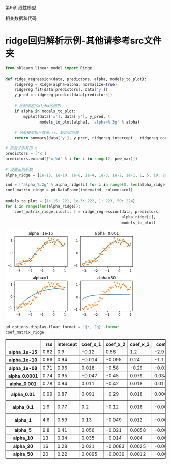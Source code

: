 第9章 线性模型

相关数据和代码


# ridge回归解析示例-其他请参考src文件夹


```python
from sklearn.linear_model import Ridge

def ridge_regression(data, predictors, alpha, models_to_plot):
    ridgereg = Ridge(alpha=alpha, normalize=True)
    ridgereg.fit(data[predictors], data['y'])
    y_pred = ridgereg.predict(data[predictors])

    # 绘制指定的alpha的图形
    if alpha in models_to_plot:
        myplot(data['x'], data['y'], y_pred, \
               models_to_plot[alpha], 'alpha=%.3g' % alpha)

    # 记录模型拟合效果rss、截距和系数
    return summary(data['y'], y_pred, ridgereg.intercept_, ridgereg.coef_)
```


```python
# 拟合了所有的 x
predictors = ['x']
predictors.extend(['x_%d' % i for i in range(2, pow_max)])

# 设置正则系数
alpha_ridge = [1e-15, 1e-10, 1e-8, 1e-4, 1e-3, 1e-2, 1e-1, 1, 5, 10, 20, 50]
```


```python
ind = ['alpha_%.2g' % alpha_ridge[i] for i in range(0, len(alpha_ridge))]
coef_matrix_ridge = pd.DataFrame(index=ind, columns=col)

models_to_plot = {1e-15: 221, 1e-3: 222, 1: 223, 50: 224}
for i in range(len(alpha_ridge)):
    coef_matrix_ridge.iloc[i, ] = ridge_regression(data, predictors,
                                                   alpha_ridge[i],
                                                   models_to_plot)
```


![png](./imgs/output_18_0.png)



```python
pd.options.display.float_format = '{:,.2g}'.format
coef_matrix_ridge
```




<div>
<style scoped>
    .dataframe tbody tr th:only-of-type {
        vertical-align: middle;
    }

    .dataframe tbody tr th {
        vertical-align: top;
    }

    .dataframe thead th {
        text-align: right;
    }
</style>
<table border="1" class="dataframe">
  <thead>
    <tr style="text-align: right;">
      <th></th>
      <th>rss</th>
      <th>intercept</th>
      <th>coef_x_1</th>
      <th>coef_x_2</th>
      <th>coef_x_3</th>
      <th>coef_x_4</th>
      <th>coef_x_5</th>
      <th>coef_x_6</th>
      <th>coef_x_7</th>
      <th>coef_x_8</th>
      <th>coef_x_9</th>
      <th>coef_x_10</th>
      <th>coef_x_11</th>
      <th>coef_x_12</th>
    </tr>
  </thead>
  <tbody>
    <tr>
      <th>alpha_1e-15</th>
      <td>0.62</td>
      <td>0.9</td>
      <td>-0.12</td>
      <td>0.56</td>
      <td>1.2</td>
      <td>-2.9</td>
      <td>-3.8</td>
      <td>1.4</td>
      <td>3.7</td>
      <td>1.2</td>
      <td>-0.53</td>
      <td>-0.46</td>
      <td>-0.11</td>
      <td>-0.0096</td>
    </tr>
    <tr>
      <th>alpha_1e-10</th>
      <td>0.66</td>
      <td>0.94</td>
      <td>-0.014</td>
      <td>-0.095</td>
      <td>0.24</td>
      <td>-1.1</td>
      <td>-1.3</td>
      <td>0.31</td>
      <td>1.1</td>
      <td>0.65</td>
      <td>0.1</td>
      <td>-0.024</td>
      <td>-0.01</td>
      <td>-0.001</td>
    </tr>
    <tr>
      <th>alpha_1e-08</th>
      <td>0.71</td>
      <td>0.96</td>
      <td>0.018</td>
      <td>-0.58</td>
      <td>-0.29</td>
      <td>-0.021</td>
      <td>0.29</td>
      <td>0.24</td>
      <td>0.08</td>
      <td>0.013</td>
      <td>0.0004</td>
      <td>-0.00022</td>
      <td>0.00011</td>
      <td>3.4e-05</td>
    </tr>
    <tr>
      <th>alpha_0.0001</th>
      <td>0.74</td>
      <td>0.95</td>
      <td>-0.047</td>
      <td>-0.45</td>
      <td>0.079</td>
      <td>0.034</td>
      <td>-0.0081</td>
      <td>0.0024</td>
      <td>-0.00012</td>
      <td>-0.00012</td>
      <td>7.1e-05</td>
      <td>-2.1e-05</td>
      <td>2e-06</td>
      <td>2.3e-06</td>
    </tr>
    <tr>
      <th>alpha_0.001</th>
      <td>0.78</td>
      <td>0.94</td>
      <td>0.011</td>
      <td>-0.42</td>
      <td>0.018</td>
      <td>0.01</td>
      <td>-0.0047</td>
      <td>0.0014</td>
      <td>-0.00026</td>
      <td>2.3e-05</td>
      <td>9.2e-06</td>
      <td>-6.1e-06</td>
      <td>2.2e-06</td>
      <td>-4.9e-07</td>
    </tr>
    <tr>
      <th>alpha_0.01</th>
      <td>0.99</td>
      <td>0.87</td>
      <td>0.091</td>
      <td>-0.29</td>
      <td>0.018</td>
      <td>0.00085</td>
      <td>-0.0022</td>
      <td>0.00084</td>
      <td>-0.00025</td>
      <td>5.8e-05</td>
      <td>-8.8e-06</td>
      <td>-6.7e-07</td>
      <td>1.4e-06</td>
      <td>-7.9e-07</td>
    </tr>
    <tr>
      <th>alpha_0.1</th>
      <td>1.9</td>
      <td>0.77</td>
      <td>0.2</td>
      <td>-0.12</td>
      <td>0.018</td>
      <td>-0.0033</td>
      <td>0.00023</td>
      <td>7.7e-05</td>
      <td>-5.4e-05</td>
      <td>2.1e-05</td>
      <td>-7.1e-06</td>
      <td>2.1e-06</td>
      <td>-5.7e-07</td>
      <td>1.4e-07</td>
    </tr>
    <tr>
      <th>alpha_1</th>
      <td>4.6</td>
      <td>0.59</td>
      <td>0.13</td>
      <td>-0.049</td>
      <td>0.012</td>
      <td>-0.0028</td>
      <td>0.00064</td>
      <td>-0.00013</td>
      <td>2.4e-05</td>
      <td>-2.8e-06</td>
      <td>-3.8e-07</td>
      <td>4.6e-07</td>
      <td>-2.4e-07</td>
      <td>1e-07</td>
    </tr>
    <tr>
      <th>alpha_5</th>
      <td>9.8</td>
      <td>0.41</td>
      <td>0.056</td>
      <td>-0.021</td>
      <td>0.0058</td>
      <td>-0.0016</td>
      <td>0.00046</td>
      <td>-0.00013</td>
      <td>3.6e-05</td>
      <td>-1e-05</td>
      <td>2.8e-06</td>
      <td>-8e-07</td>
      <td>2.3e-07</td>
      <td>-6.4e-08</td>
    </tr>
    <tr>
      <th>alpha_10</th>
      <td>13</td>
      <td>0.34</td>
      <td>0.035</td>
      <td>-0.014</td>
      <td>0.004</td>
      <td>-0.0012</td>
      <td>0.00035</td>
      <td>-0.0001</td>
      <td>3e-05</td>
      <td>-9e-06</td>
      <td>2.7e-06</td>
      <td>-8e-07</td>
      <td>2.4e-07</td>
      <td>-7.3e-08</td>
    </tr>
    <tr>
      <th>alpha_20</th>
      <td>16</td>
      <td>0.28</td>
      <td>0.021</td>
      <td>-0.0083</td>
      <td>0.0025</td>
      <td>-0.00076</td>
      <td>0.00023</td>
      <td>-7e-05</td>
      <td>2.1e-05</td>
      <td>-6.6e-06</td>
      <td>2e-06</td>
      <td>-6.2e-07</td>
      <td>1.9e-07</td>
      <td>-5.9e-08</td>
    </tr>
    <tr>
      <th>alpha_50</th>
      <td>20</td>
      <td>0.22</td>
      <td>0.0095</td>
      <td>-0.0039</td>
      <td>0.0012</td>
      <td>-0.00038</td>
      <td>0.00012</td>
      <td>-3.6e-05</td>
      <td>1.1e-05</td>
      <td>-3.5e-06</td>
      <td>1.1e-06</td>
      <td>-3.4e-07</td>
      <td>1.1e-07</td>
      <td>-3.3e-08</td>
    </tr>
  </tbody>
</table>
</div>
